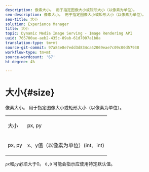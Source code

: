 ```yaml
---
description: 像素大小。 用于指定图像大小或矩形大小（以像素为单位）。
seo-description: 像素大小。 用于指定图像大小或矩形大小（以像素为单位）。
seo-title: 大小
solution: Experience Manager
title: 大小
topic: Dynamic Media Image Serving - Image Rendering API
uuid: 765700ae-aeb2-435c-89ab-61d7007a1b8a
translation-type: tm+mt
source-git-commit: 97a84e8e7edd3d834ca42069eae7c09c00d57938
workflow-type: tm+mt
source-wordcount: '67'
ht-degree: 4%

---
```



# 大小{#size}

像素大小。 用于指定图像大小或矩形大小（以像素为单位）。

<table id="simpletable_06761BED6FF14C2A83745A78B10D3419"> 
 <tr class="strow"> 
  <td class="stentry"> <p><span class="codeph"> <span class="varname"> 大小</span> </span> </p> </td> 
  <td class="stentry"> <p><span class="codeph"> <span class="varname"> px, py</span> </span> </p></td> 
 </tr> 
 <tr class="strow"> 
  <td class="stentry"> <p><span class="codeph"> <span class="varname"> px, py</span> </span> </p></td> 
  <td class="stentry"> <p>x、y值（以像素为单位）(int、int) </p></td> 
 </tr> 
</table>

*`px`*&#x200B;和&#x200B;*`py`*&#x200B;必须大于0。 `0,0` 可能会指示应使用特定默认值。
